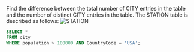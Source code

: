 Find the difference between the total number of CITY entries in the table and the number of distinct CITY entries in the table.
The STATION table is described as follows:
![STATION](https://s3.amazonaws.com/hr-challenge-images/9336/1449345840-5f0a551030-Station.jpg)


~~~~sql
SELECT * 
FROM city 
WHERE population > 100000 AND CountryCode = 'USA';
